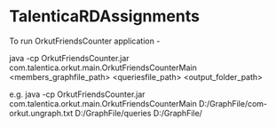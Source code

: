 # TalenticaRDAssignments

To run OrkutFriendsCounter application - 

java -cp OrkutFriendsCounter.jar com.talentica.orkut.main.OrkutFriendsCounterMain <members_graphfile_path> <queriesfile_path> <output_folder_path>

e.g. java -cp OrkutFriendsCounter.jar com.talentica.orkut.main.OrkutFriendsCounterMain D:/GraphFile/com-orkut.ungraph.txt D:/GraphFile/queries D:/GraphFile/
